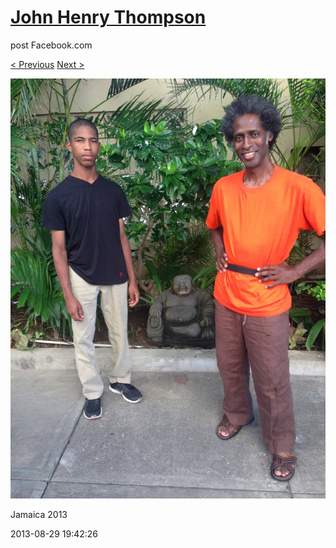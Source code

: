 # [John Henry Thompson](../README.md)
post Facebook.com

[< Previous](2013-08-29-63.md) [Next >](2013-08-29-65.md)

[![](../media/2013-08-29/Jamaica-2075.jpg)](../README.md)

Jamaica 2013

2013-08-29 19:42:26